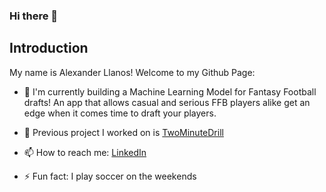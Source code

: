 ### Hi there 👋
 
 
 ## Introduction

 My name is Alexander Llanos! Welcome to my Github Page:

 - 🔭 I'm currently building a Machine Learning Model for Fantasy Football drafts! An app that allows casual and serious FFB players alike get an edge when it comes time to draft your players.

 - 🔭 Previous project I worked on is [TwoMinuteDrill](https://two-minute-drill.onrender.com/)

 - 📫 How to reach me: [LinkedIn](www.linkedin.com/in/alex-llanos-280882231)

 - ⚡ Fun fact: I play soccer on the weekends
